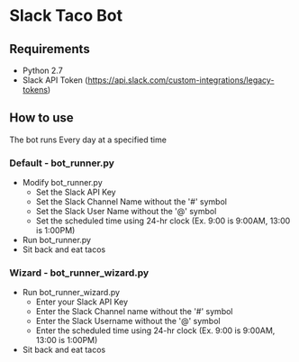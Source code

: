 # Slack Taco Bot

## Requirements
* Python 2.7
* Slack API Token (https://api.slack.com/custom-integrations/legacy-tokens)


## How to use

The bot runs Every day at a specified time

### Default - bot_runner.py
* Modify bot_runner.py
  * Set the Slack API Key
  * Set the Slack Channel Name without the '#' symbol
  * Set the Slack User Name without the '@' symbol
  * Set the scheduled time using 24-hr clock (Ex. 9:00 is 9:00AM, 13:00 is 1:00PM)
* Run bot_runner.py
* Sit back and eat tacos

### Wizard - bot_runner_wizard.py
* Run bot_runner_wizard.py
  * Enter your Slack API Key
  * Enter the Slack Channel name without the '#' symbol
  * Enter the Slack Username without the '@' symbol
  * Enter the scheduled time using 24-hr clock (Ex. 9:00 is 9:00AM, 13:00 is 1:00PM)
* Sit back and eat tacos

